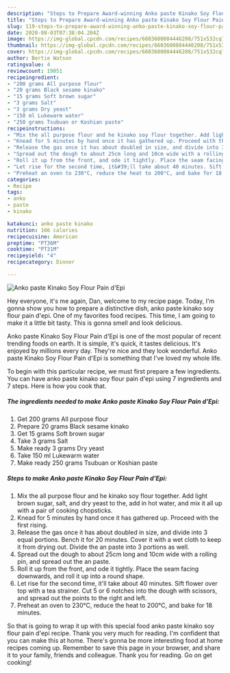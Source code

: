 ```yaml
---
description: "Steps to Prepare Award-winning Anko paste Kinako Soy Flour Pain d&amp;#39;Epi"
title: "Steps to Prepare Award-winning Anko paste Kinako Soy Flour Pain d&amp;#39;Epi"
slug: 119-steps-to-prepare-award-winning-anko-paste-kinako-soy-flour-pain-d-and-39-epi
date: 2020-08-03T07:38:04.204Z
image: https://img-global.cpcdn.com/recipes/6603600804446208/751x532cq70/anko-paste-kinako-soy-flour-pain-depi-recipe-main-photo.jpg
thumbnail: https://img-global.cpcdn.com/recipes/6603600804446208/751x532cq70/anko-paste-kinako-soy-flour-pain-depi-recipe-main-photo.jpg
cover: https://img-global.cpcdn.com/recipes/6603600804446208/751x532cq70/anko-paste-kinako-soy-flour-pain-depi-recipe-main-photo.jpg
author: Bertie Watson
ratingvalue: 4
reviewcount: 19051
recipeingredient:
- "200 grams All purpose flour"
- "20 grams Black sesame kinako"
- "15 grams Soft brown sugar"
- "3 grams Salt"
- "3 grams Dry yeast"
- "150 ml Lukewarm water"
- "250 grams Tsubuan or Koshian paste"
recipeinstructions:
- "Mix the all purpose flour and he kinako soy flour together. Add light brown sugar, salt, and dry yeast to the, add in hot water, and mix it all up with a pair of cooking chopsticks."
- "Knead for 5 minutes by hand once it has gathered up. Proceed with the first rising."
- "Release the gas once it has about doubled in size, and divide into 3 equal portions. Bench it for 20 minutes. Cover it with a wet cloth to keep it from drying out. Divide the an paste into 3 portions as well."
- "Spread out the dough to about 25cm long and 10cm wide with a rolling pin, and spread out the an paste."
- "Roll it up from the front, and ode it tightly. Place the seam facing downwards, and roll it up into a round shape."
- "Let rise for the second time, it&#39;ll take about 40 minutes. Sift flower over top with a tea strainer. Cut 5 or 6 notches into the dough with scissors, and spread out the points to the right and left."
- "Preheat an oven to 230°C, reduce the heat to 200°C, and bake for 18 minutes."
categories:
- Recipe
tags:
- anko
- paste
- kinako

katakunci: anko paste kinako 
nutrition: 166 calories
recipecuisine: American
preptime: "PT36M"
cooktime: "PT31M"
recipeyield: "4"
recipecategory: Dinner

---
```



![Anko paste Kinako Soy Flour Pain d&#39;Epi](https://img-global.cpcdn.com/recipes/6603600804446208/751x532cq70/anko-paste-kinako-soy-flour-pain-depi-recipe-main-photo.jpg)

Hey everyone, it's me again, Dan, welcome to my recipe page. Today, I'm gonna show you how to prepare a distinctive dish, anko paste kinako soy flour pain d&#39;epi. One of my favorites food recipes. This time, I am going to make it a little bit tasty. This is gonna smell and look delicious.



Anko paste Kinako Soy Flour Pain d&#39;Epi is one of the most popular of recent trending foods on earth. It is simple, it's quick, it tastes delicious. It's enjoyed by millions every day. They're nice and they look wonderful. Anko paste Kinako Soy Flour Pain d&#39;Epi is something that I've loved my whole life.


To begin with this particular recipe, we must first prepare a few ingredients. You can have anko paste kinako soy flour pain d&#39;epi using 7 ingredients and 7 steps. Here is how you cook that.

<!--inarticleads1-->

##### The ingredients needed to make Anko paste Kinako Soy Flour Pain d&#39;Epi:

1. Get 200 grams All purpose flour
1. Prepare 20 grams Black sesame kinako
1. Get 15 grams Soft brown sugar
1. Take 3 grams Salt
1. Make ready 3 grams Dry yeast
1. Take 150 ml Lukewarm water
1. Make ready 250 grams Tsubuan or Koshian paste




<!--inarticleads2-->

##### Steps to make Anko paste Kinako Soy Flour Pain d&#39;Epi:

1. Mix the all purpose flour and he kinako soy flour together. Add light brown sugar, salt, and dry yeast to the, add in hot water, and mix it all up with a pair of cooking chopsticks.
1. Knead for 5 minutes by hand once it has gathered up. Proceed with the first rising.
1. Release the gas once it has about doubled in size, and divide into 3 equal portions. Bench it for 20 minutes. Cover it with a wet cloth to keep it from drying out. Divide the an paste into 3 portions as well.
1. Spread out the dough to about 25cm long and 10cm wide with a rolling pin, and spread out the an paste.
1. Roll it up from the front, and ode it tightly. Place the seam facing downwards, and roll it up into a round shape.
1. Let rise for the second time, it&#39;ll take about 40 minutes. Sift flower over top with a tea strainer. Cut 5 or 6 notches into the dough with scissors, and spread out the points to the right and left.
1. Preheat an oven to 230°C, reduce the heat to 200°C, and bake for 18 minutes.




So that is going to wrap it up with this special food anko paste kinako soy flour pain d&#39;epi recipe. Thank you very much for reading. I'm confident that you can make this at home. There's gonna be more interesting food at home recipes coming up. Remember to save this page in your browser, and share it to your family, friends and colleague. Thank you for reading. Go on get cooking!
